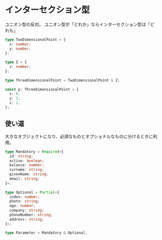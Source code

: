 # インターセクション型

ユニオン型の反対。
ユニオン型が「どれか」ならインターセクション型は「どれも」

```typescript
type TwoDimensionalPoint = {
  x: number;
  y: number;
};
 
type Z = {
  z: number;
};
 
type ThreeDimensionalPoint = TwoDimensionalPoint & Z;
 
const p: ThreeDimensionalPoint = {
  x: 0,
  y: 1,
  z: 2,
};
```

## 使い道

大きなオブジェクトになり、必須なものとオプショナルなものに分けるときに利用。


```typescript
type Mandatory = Required<{
  id: string;
  active: boolean;
  balance: number;
  surname: string;
  givenName: string;
  email: string;
}>;
 
type Optional = Partial<{
  index: number;
  photo: string;
  age: number;
  company: string;
  phoneNumber: string;
  address: string;
}>;

type Parameter = Mandatory & Optional;
```
